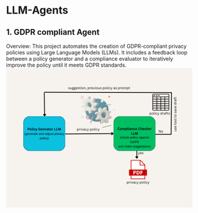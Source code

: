 # LLM-Agents

## 1. GDPR compliant Agent
Overview: This project automates the creation of GDPR-compliant privacy policies using Large Language Models (LLMs). It includes a feedback loop between a policy generator and a compliance evaluator to iteratively improve the policy until it meets GDPR standards.
![diagram](https://raw.githubusercontent.com/fahimabrar/LLM-Agents/refs/heads/main/GDPR%20Complient%20Agent/Simple%20Flowchart%20Infographic%20Graph.png)
   
